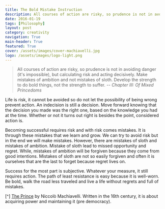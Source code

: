 ```yaml
---
title: The Bold Mistake Instruction
description: All courses of action are risky, so prudence is not in avoiding danger (it's impossible), but calculating risk and acting decisively.
date: 2016-01-19
tags: [Philosophy]
layout: post
category: creativity
navigation: True
main-header: True
featured: True
cover: /assets/images/cover-machiavelli.jpg
logo: /assets/images/logo-light.png
---
```

> All courses of action are risky, so prudence is not in avoiding danger (it's impossible), but calculating risk and acting decisively. Make mistakes of ambition and not mistakes of sloth. Develop the strength to do bold things, not the strength to suffer.
> <cite>-- Chapter III: Of Mixed Princedoms</cite>

Life is risk, it cannot be avoided so do not let the possibility of being wrong prevent action. An indecision is still a decision. Move forward knowing that the decision you made was the right one, based on the knowledge you had at the time. Whether or not it turns out right is besides the point, considered action is.

Becoming successful requires risk and with risk comes mistakes. It is through these mistakes that we learn and grow. We can try to avoid risk but in the end we will make mistakes. However, there are mistakes of sloth and mistakes of ambition. Mistake of sloth lead to missed opportunity and regret. While, mistakes of ambition will be forgiven because they come from good intentions. Mistakes of sloth are not so easily forgiven and often it is ourselves that are the last to forget because regret lives on.

Success for the most part is subjective. Whatever your measure, it still requires action. The path of least resistance is easy because it is well-worn. Be bold, walk the road less traveled and live a life without regrets and full of mistakes.

[^] <a rel="nofollow" href="http://www.amazon.com/gp/product/0486272745/ref=as_li_tl?ie=UTF8&camp=1789&creative=9325&creativeASIN=0486272745&linkCode=as2&tag=iate-20&linkId=XF6OTL2R2FAENV6H">The Prince</a> by Niccolò Machiavelli. Written in the 16th century, it is about acquiring power and maintaining it (pre democracy).
